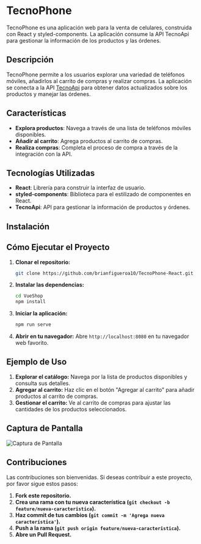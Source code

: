 # TecnoPhone

TecnoPhone es una aplicación web para la venta de celulares, construida con React y styled-components. La aplicación consume la API TecnoApi para gestionar la información de los productos y las órdenes.

## Descripción

TecnoPhone permite a los usuarios explorar una variedad de teléfonos móviles, añadirlos al carrito de compras y realizar compras. La aplicación se conecta a la API [TecnoApi](https://github.com/brianfigueroa10/tecnoAPI) para obtener datos actualizados sobre los productos y manejar las órdenes.

## Características

- **Explora productos**: Navega a través de una lista de teléfonos móviles disponibles.
- **Añadir al carrito**: Agrega productos al carrito de compras.
- **Realiza compras**: Completa el proceso de compra a través de la integración con la API.

## Tecnologías Utilizadas

- **React**: Librería para construir la interfaz de usuario.
- **styled-components**: Biblioteca para el estilizado de componentes en React.
- **TecnoApi**: API para gestionar la información de productos y órdenes.

## Instalación

## Cómo Ejecutar el Proyecto

1. **Clonar el repositorio:**

    ```bash
    git clone https://github.com/brianfigueroa10/TecnoPhone-React.git
    ```

2. **Instalar las dependencias:**

    ```bash
    cd VueShop
    npm install
    ```

3. **Iniciar la aplicación:**

    ```bash
    npm run serve
    ```

4. **Abrir en tu navegador:** Abre `http://localhost:8080` en tu navegador web favorito.

## Ejemplo de Uso

1. **Explorar el catálogo:** Navega por la lista de productos disponibles y consulta sus detalles.
2. **Agregar al carrito:** Haz clic en el botón "Agregar al carrito" para añadir productos al carrito de compras.
3. **Gestionar el carrito:** Ve al carrito de compras para ajustar las cantidades de los productos seleccionados.

## Captura de Pantalla

![Captura de Pantalla](https://res.cloudinary.com/dv4ukplcm/image/upload/f_auto,q_auto/v1/proyects/peglo6vlqlyusqjfkicm)

## Contribuciones

Las contribuciones son bienvenidas. Si deseas contribuir a este proyecto, por favor sigue estos pasos:

1. **Fork este repositorio.**
2. **Crea una rama con tu nueva característica (`git checkout -b feature/nueva-caracteristica`).**
3. **Haz commit de tus cambios (`git commit -m 'Agrega nueva característica'`).**
4. **Push a la rama (`git push origin feature/nueva-caracteristica`).**
5. **Abre un Pull Request.**
